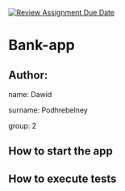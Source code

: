[![Review Assignment Due Date](https://classroom.github.com/assets/deadline-readme-button-22041afd0340ce965d47ae6ef1cefeee28c7c493a6346c4f15d667ab976d596c.svg)](https://classroom.github.com/a/IwJY4g24)

# Bank-app

## Author:

name: Dawid

surname: Podhrebelney

group: 2

## How to start the app

## How to execute tests
